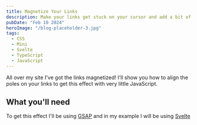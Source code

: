 ```yaml
---
title: Magnetize Your Links
description: Make your links get stuck on your cursor and add a bit of springiness to your site.
pubDate: "Feb 10 2024"
heroImage: "/blog-placeholder-3.jpg"
tags:
  - CSS
  - Mini
  - Svelte
  - TypeScript
  - JavaScript
---
```


All over my site I've got the links magnetized! I'll show you how to align the poles on your links to get this effect with very little JavaScript.

## What you'll need

To get this effect I'll be using [GSAP](https://gsap.com/) and in my example I will be using [Svelte](https://svelte.dev/)
